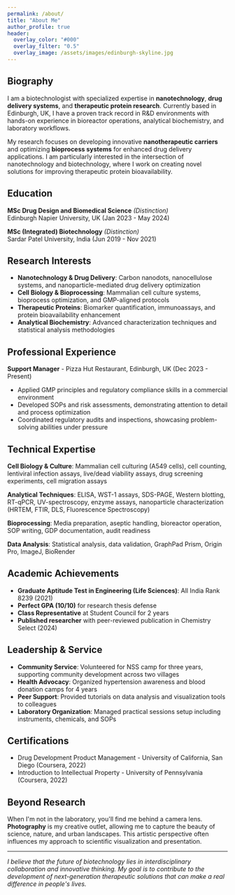 ```yaml
---
permalink: /about/
title: "About Me"
author_profile: true
header:
  overlay_color: "#000"
  overlay_filter: "0.5"
  overlay_image: /assets/images/edinburgh-skyline.jpg
---
```



## Biography

I am a biotechnologist with specialized expertise in **nanotechnology**, **drug delivery systems**, and **therapeutic protein research**. Currently based in Edinburgh, UK, I have a proven track record in R&D environments with hands-on experience in bioreactor operations, analytical biochemistry, and laboratory workflows.

My research focuses on developing innovative **nanotherapeutic carriers** and optimizing **bioprocess systems** for enhanced drug delivery applications. I am particularly interested in the intersection of nanotechnology and biotechnology, where I work on creating novel solutions for improving therapeutic protein bioavailability.

## Education

**MSc Drug Design and Biomedical Science** *(Distinction)*  
Edinburgh Napier University, UK (Jan 2023 - May 2024)

**MSc (Integrated) Biotechnology** *(Distinction)*  
Sardar Patel University, India (Jun 2019 - Nov 2021)

## Research Interests

- **Nanotechnology & Drug Delivery**: Carbon nanodots, nanocellulose systems, and nanoparticle-mediated drug delivery optimization
- **Cell Biology & Bioprocessing**: Mammalian cell culture systems, bioprocess optimization, and GMP-aligned protocols
- **Therapeutic Proteins**: Biomarker quantification, immunoassays, and protein bioavailability enhancement
- **Analytical Biochemistry**: Advanced characterization techniques and statistical analysis methodologies

## Professional Experience

**Support Manager** - Pizza Hut Restaurant, Edinburgh, UK (Dec 2023 - Present)
- Applied GMP principles and regulatory compliance skills in a commercial environment
- Developed SOPs and risk assessments, demonstrating attention to detail and process optimization
- Coordinated regulatory audits and inspections, showcasing problem-solving abilities under pressure

## Technical Expertise

**Cell Biology & Culture**: Mammalian cell culturing (A549 cells), cell counting, lentiviral infection assays, live/dead viability assays, drug screening experiments, cell migration assays

**Analytical Techniques**: ELISA, WST-1 assays, SDS-PAGE, Western blotting, RT-qPCR, UV-spectroscopy, enzyme assays, nanoparticle characterization (HRTEM, FTIR, DLS, Fluorescence Spectroscopy)

**Bioprocessing**: Media preparation, aseptic handling, bioreactor operation, SOP writing, GDP documentation, audit readiness

**Data Analysis**: Statistical analysis, data validation, GraphPad Prism, Origin Pro, ImageJ, BioRender

## Academic Achievements

- **Graduate Aptitude Test in Engineering (Life Sciences)**: All India Rank 8239 (2021)
- **Perfect GPA (10/10)** for research thesis defense
- **Class Representative** at Student Council for 2 years
- **Published researcher** with peer-reviewed publication in Chemistry Select (2024)

## Leadership & Service

- **Community Service**: Volunteered for NSS camp for three years, supporting community development across two villages
- **Health Advocacy**: Organized hypertension awareness and blood donation camps for 4 years
- **Peer Support**: Provided tutorials on data analysis and visualization tools to colleagues
- **Laboratory Organization**: Managed practical sessions setup including instruments, chemicals, and SOPs

## Certifications

- Drug Development Product Management - University of California, San Diego (Coursera, 2022)
- Introduction to Intellectual Property - University of Pennsylvania (Coursera, 2022)

## Beyond Research

When I'm not in the laboratory, you'll find me behind a camera lens. **Photography** is my creative outlet, allowing me to capture the beauty of science, nature, and urban landscapes. This artistic perspective often influences my approach to scientific visualization and presentation.

---

*I believe that the future of biotechnology lies in interdisciplinary collaboration and innovative thinking. My goal is to contribute to the development of next-generation therapeutic solutions that can make a real difference in people's lives.*

